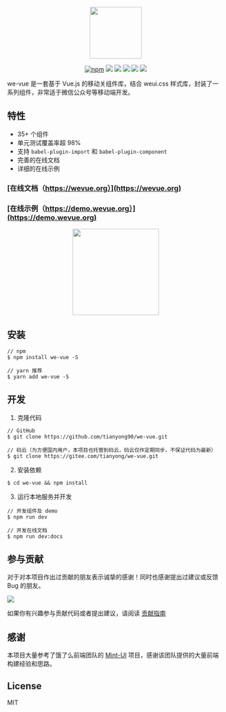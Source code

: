 <p align="center">
  <img width="120" height="120" src="https://raw.githubusercontent.com/tianyong90/we-vue/master/img/logo.png">
</p>

<p align="center">
  <a href="https://www.npmjs.com/package/we-vue"><img src="https://img.shields.io/npm/v/we-vue.svg" alt="npm"></a>
  <a href="https://npmjs.org/package/we-vue"><img src="https://circleci.com/gh/tianyong90/we-vue/tree/master.png?style=shield"></a>
  <a href="https://github.com/standard/standard"><img src="https://img.shields.io/badge/code_style-standard-brightgreen.svg"></a>
  <a href="https://codecov.io/github/tianyong90/we-vue?branch=master"><img src="https://img.shields.io/codecov/c/github/tianyong90/we-vue/master.svg"></a>
  <a href="https://opensource.org/licenses/MIT"><img src="https://img.shields.io/badge/License-MIT-blue.svg"></a>
  <a href="https://makeapullrequest.com"><img src="https://img.shields.io/badge/PRs-welcome-brightgreen.svg?style=flat-square"></a>
</p>

we-vue 是一套基于 Vue.js 的移动关组件库，结合 weui.css 样式库，封装了一系列组件，非常适于微信公众号等移动端开发。

## 特性

* 35+ 个组件
* 单元测试覆盖率超 98%
* 支持 `babel-plugin-import` 和 `babel-plugin-component`
* 完善的在线文档
* 详细的在线示例

### [在线文档（https://wevue.org）](https://wevue.org)

### [在线示例（https://demo.wevue.org）](https://demo.wevue.org)

<div align="center">
  <img src="https://raw.githubusercontent.com/tianyong90/we-vue/master/img/qrcode-demo.png" width="200">
</div>

## 安装

```shell
// npm
$ npm install we-vue -S

// yarn 推荐
$ yarn add we-vue -S
```

## 开发

1. 克隆代码

```shell
// GitHub
$ git clone https://github.com/tianyong90/we-vue.git

// 码云（为方便国内用户，本项目也托管到码云，码云仅作定期同步，不保证代码为最新）
$ git clone https://gitee.com/tianyong/we-vue.git
```

2. 安装依赖

```shell
$ cd we-vue && npm install
```

3. 运行本地服务并开发

```shell
// 开发组件及 demo
$ npm run dev

// 开发在线文档
$ npm run dev:docs
```

## 参与贡献

对于对本项目作出过贡献的朋友表示诚挚的感谢！同时也感谢提出过建议或反馈 Bug 的朋友。

<a href="https://github.com/tianyong90/we-vue/graphs/contributors"><img src="https://opencollective.com/we-vue/contributors.svg?width=890" /></a>


如果你有兴趣参与贡献代码或者提出建议，请阅读 [贡献指南](.github/CONTRIBUTING.md)

## 感谢

本项目大量参考了饿了么前端团队的 [Mint-UI](https://github.com/ElemeFE/mint-ui) 项目，感谢该团队提供的大量前端构建经验和思路。

## License

MIT
